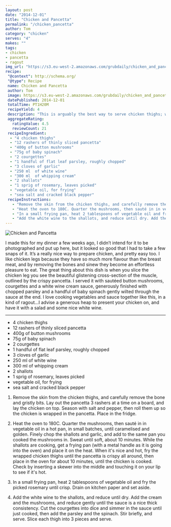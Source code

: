 ```yaml
---
layout: post
date: "2014-12-01"
title: "Chicken and Pancetta"
permalink: "/chicken_pancetta"
author: Tom
category: "chicken"
serves: "4"
makes: ""
tags:
- chicken
- pancetta
- ragout
img_url: "https://s3.eu-west-2.amazonaws.com/grubdaily/chicken_and_pancetta.jpg"
recipe:
 "@context": http://schema.org/
 "@type": Recipe
 name: Chicken and Pancetta
 author: Tom
 image: https://s3.eu-west-2.amazonaws.com/grubdaily/chicken_and_pancetta.jpg
 datePublished: 2014-12-01
 totalTime: PT1H20M
 recipeYield: 4
 description: "This is arguably the best way to serve chicken thighs; wrapped in pancetta and roasted."
 aggregateRating:
   ratingValue: 4.5
   reviewCount: 21
 recipeIngredient:
  - "4 chicken thighs"
  - "12 rashers of thinly sliced pancetta"
  - "400g of button mushrooms"
  - "75g of baby spinach"
  - "2 courgettes"
  - "1 handful of flat leaf parsley, roughly chopped"
  - "3 cloves of garlic"
  - "250 ml  of white wine"
  - "300 ml  of whipping cream"
  - "2 shallots"
  - "1 sprig of rosemary, leaves picked"
  - "vegetable oil, for frying"
  - "sea salt and cracked black pepper"
 recipeInstructions:
   - "Remove the skin from the chicken thighs, and carefully remove the bone and gristly bits. Lay out the pancetta 3 rashers at a time on a board, and lay the chicken on top. Season with salt and pepper, then roll them up so the chicken is wrapped in the pancetta. Place in the fridge."
   - "Heat the oven to 180C. Quarter the mushrooms, then sauté in in vegetable oil in a hot pan, in small batches, until caramelised and golden. Finely chop the shallots and garlic, and add to the same pan you cooked the mushrooms in. Sweat until soft, about 10 minutes. While the shallots are cooking, get a frying pan (with a metal handle as it is going into the oven) and place it on the heat. When it's nice and hot, fry the wrapped chicken thighs until the pancetta is crispy all around, then place in the oven for about 10 minutes, until the chicken is cooked. Check by inserting a skewer into the middle and touching it on your lip to see if it's hot."
   - "In a small frying pan, heat 2 tablespoons of vegetable oil and fry the picked rosemary until crisp. Drain on kitchen paper and set aside."
   - "Add the white wine to the shallots, and reduce until dry. Add the cream and the mushrooms, and reduce gently until the sauce is a nice thick consistency. Cut the courgettes into dice and simmer in the sauce until just cooked, then add the parsley and the spinach. Stir briefly, and serve. Slice each thigh into 3 pieces and serve."
---
```

<img src="https://s3.eu-west-2.amazonaws.com/grubdaily/chicken_and_pancetta.jpg" alt="Chicken and Pancetta" />

I made this for my dinner a few weeks ago, I didn’t intend for it to be photographed and put up here, but it looked so good that I had to take a few snaps of it. It’s a really nice way to prepare chicken, and pretty easy too. I like chicken legs because they have so much more flavour than the breast meat, and by removing the bones and sinew they become an effortless pleasure to eat. The great thing about this dish is when you slice the chicken leg you see the beautiful glistening cross-section of the muscle, outlined by the crispy pancetta. I served it with sautéed button mushrooms, courgettes and a white wine cream sauce, generously finished with chopped parsley and a handful of baby spinach gently wilted through the sauce at the end. I love cooking vegetables and sauce together like this, in a kind of ragout…I advise a generous heap to present your chicken on, and have it with a salad and some nice white wine.

---
* 4 chicken thighs
* 12 rashers of thinly sliced pancetta
* 400g of button mushrooms
* 75g of baby spinach
* 2 courgettes
* 1 handful of flat leaf parsley, roughly chopped
* 3 cloves of garlic
* 250 ml  of white wine
* 300 ml  of whipping cream
* 2 shallots
* 1 sprig of rosemary, leaves picked
* vegetable oil, for frying
* sea salt and cracked black pepper

1. Remove the skin from the chicken thighs, and carefully remove the bone and gristly bits. Lay out the pancetta 3 rashers at a time on a board, and lay the chicken on top. Season with salt and pepper, then roll them up so the chicken is wrapped in the pancetta. Place in the fridge.

2. Heat the oven to 180C. Quarter the mushrooms, then sauté in in vegetable oil in a hot pan, in small batches, until caramelised and golden. Finely chop the shallots and garlic, and add to the same pan you cooked the mushrooms in. Sweat until soft, about 10 minutes. While the shallots are cooking, get a frying pan (with a metal handle as it is going into the oven) and place it on the heat. When it's nice and hot, fry the wrapped chicken thighs until the pancetta is crispy all around, then place in the oven for about 10 minutes, until the chicken is cooked. Check by inserting a skewer into the middle and touching it on your lip to see if it's hot.

3. In a small frying pan, heat 2 tablespoons of vegetable oil and fry the picked rosemary until crisp. Drain on kitchen paper and set aside.

4. Add the white wine to the shallots, and reduce until dry. Add the cream and the mushrooms, and reduce gently until the sauce is a nice thick consistency. Cut the courgettes into dice and simmer in the sauce until just cooked, then add the parsley and the spinach. Stir briefly, and serve. Slice each thigh into 3 pieces and serve.
